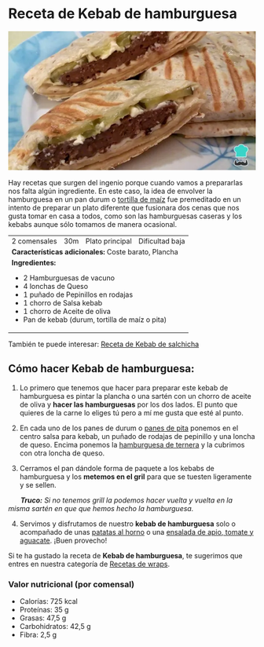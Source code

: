 # Receta de Kebab de hamburguesa
![durum](kebab_de_hamburguesa_61359_600.webp)

Hay recetas que surgen del ingenio porque cuando vamos a prepararlas nos falta algún ingrediente. 
En este caso, la idea de envolver la hamburguesa en un pan durum o [tortilla de maíz](https://www.recetasgratis.net/receta-de-tortillas-mexicanas-de-maiz-55347.html) fue premeditado 
en un intento de preparar un plato diferente que fusionara dos cenas que nos gusta tomar en casa a todos, 
como son las hamburguesas caseras y los kebabs aunque sólo tomamos de manera ocasional.

<table>
 <tr>
  <td>2 comensales</td>
  <td>30m</td>
  <td> Plato principal </td>
  <td>Dificultad baja</td>
 </tr>
 <tr>
  <td colspan="4"><strong>Características adicionales:</strong> Coste barato, Plancha</td>
 </tr>
  <tr>
   <td colspan="4"><strong>Ingredientes:</strong>
    <ul>
      <li>2 Hamburguesas de vacuno</li>
      <li>4 lonchas de Queso</li>
      <li>1 puñado de Pepinillos en rodajas</li>
      <li>1 chorro de Salsa kebab</li>
      <li>1 chorro de Aceite de oliva</li>
      <li>Pan de kebab (durum, tortilla de maíz o pita)</li>
    </ul>
   </td>
 </tr>
</table>

También te puede interesar: [Receta de Kebab de salchicha](https://www.recetasgratis.net/receta-de-kebab-de-salchicha-61544.html)

## Cómo hacer Kebab de hamburguesa:
1. Lo primero que tenemos que hacer para preparar este kebab de hamburguesa es pintar la plancha o una sartén con un chorro de aceite de oliva y **hacer las hamburguesas** por los dos lados. El punto que quieres de la carne lo eliges tú pero a mí me gusta que esté al punto.

2. En cada uno de los panes de durum o [panes de pita](https://www.recetasgratis.net/receta-de-pan-de-pita-57801.html) ponemos en el centro salsa para kebab, un puñado de rodajas de pepinillo y una loncha de queso. Encima ponemos la [hamburguesa de ternera](https://www.recetasgratis.net/receta-de-hamburguesas-para-halloween-59640.html) y la cubrimos con otra loncha de queso.

3. Cerramos el pan dándole forma de paquete a los kebabs de hamburguesa y los **metemos en el gril** para que se tuesten ligeramente y se sellen.

&emsp;&ensp;&nbsp;_**Truco:** Si no tenemos grill la podemos hacer vuelta y vuelta en la misma sartén en que que hemos hecho la hamburguesa._

4. Servimos y disfrutamos de nuestro **kebab de hamburguesa** solo o acompañado de unas [patatas al horno](https://www.recetasgratis.net/receta-de-patatas-al-horno-con-romero-59622.html) o una [ensalada de apio, tomate y aguacate](https://www.recetasgratis.net/receta-de-patatas-al-horno-con-romero-59622.html). ¡Buen provecho!

Si te ha gustado la receta de **Kebab de hamburguesa**, te sugerimos que entres en nuestra categoría de [Recetas de wraps](https://www.recetasgratis.net/Wraps-busqCate-1.html).


### **Valor nutricional (por comensal)**
 * Calorías: 725 kcal
 * Proteínas: 35 g
 * Grasas: 47,5 g
 * Carbohidratos: 42,5 g
 * Fibra: 2,5 g
